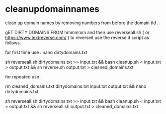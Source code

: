 # cleanupdomainnames
clean up domain names by removing numbers from before the domain tld .

gET DIRTY DOMAINS FROM hmmmmm and then use reverseall.sh ( or https://www.textreverse.com/ ) to reverseit use the reverse it script as follows.

for first time use :
nano dirtydomains.txt

sh reverseall.sh dirtydomains.txt >> input.txt  && bash cleanup.sh < input.txt > output.txt && sh reverse.sh output.txt > cleaned_domains.txt

for repeated use :

rm cleaned_domains.txt dirtydomains.txt input.txt output.txt  && nano dirtydomains.txt

 sh reverseall.sh dirtydomains.txt >> input.txt  && bash cleanup.sh < input.txt > output.txt && sh reverseall.sh output.txt > cleaned_domains.txt


